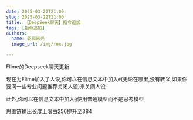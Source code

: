 ```yaml
---
date: 2025-03-22T21:00
slug: 2025-03-22T21:00
title: 【DeepSeek聊天】指令追加
tags: [指令追加]
authors:
  name: 乾狐离光
  image_url: /img/fox.jpg

---
```


Flime的Deepseek聊天更新

现在为Flime加入了人设,你可以在信息文本中加入`#`(无论在哪里,没有转义,如果你要问一些专业问题推荐关闭人设)来关闭人设

此外,你可以在信息文本中加入`@`使用普通模型而不是思考模型

思维链输出长度上限由256提升至384